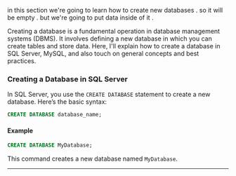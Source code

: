 in this section we're going to learn how to create new databases . so it will be empty . but we're going to put data inside of it . 

Creating a database is a fundamental operation in database management systems (DBMS). It involves defining a new database in which you can create tables and store data. Here, I'll explain how to create a database in SQL Server, MySQL, and also touch on general concepts and best practices.

### Creating a Database in SQL Server

In SQL Server, you use the `CREATE DATABASE` statement to create a new database. Here’s the basic syntax:

```sql
CREATE DATABASE database_name;
```

#### Example

```sql
CREATE DATABASE MyDatabase;
```

This command creates a new database named `MyDatabase`.

<hr>
